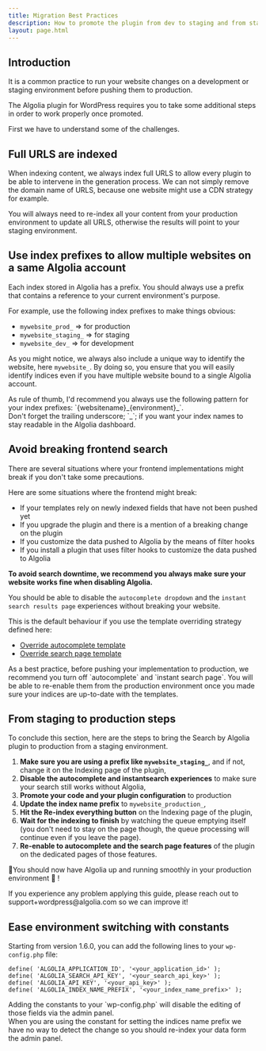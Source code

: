 ```yaml
---
title: Migration Best Practices
description: How to promote the plugin from dev to staging and from staging to production.
layout: page.html
---
```

## Introduction

It is a common practice to run your website changes on a development or staging environment before pushing them to production.

The Algolia plugin for WordPress requires you to take some additional steps in order to work properly once promoted.

First we have to understand some of the challenges.

## Full URLS are indexed

When indexing content, we always index full URLS to allow every plugin to be able to intervene in the generation process.
We can not simply remove the domain name of URLS, because one website might use a CDN strategy for example.

<div class="alert alert-warning">You will always need to re-index all your content from your production environment to update all URLS, otherwise the results will point to your staging environment.</div>

## Use index prefixes to allow multiple websites on a same Algolia account

Each index stored in Algolia has a prefix. You should always use a prefix that contains a reference to your current environment's purpose.

For example, use the following index prefixes to make things obvious:

* `mywebsite_prod_` => for production
* `mywebsite_staging_` => for staging
* `mywebsite_dev_` => for development

As you might notice, we always also include a unique way to identify the website, here `mywebsite_`.
By doing so, you ensure that you will easily identify indices even if you have multiple website bound to a single Algolia account.

<div class="alert alert-info">As rule of thumb, I'd recommend you always use the following pattern for your index prefixes: `{websitename}_{environment}_`.</div>
<div class="alert alert-warning">Don't forget the trailing underscore; `_`; if you want your index names to stay readable in the Algolia dashboard.</div>

## Avoid breaking frontend search

There are several situations where your frontend implementations might break if you don't take some precautions.

Here are some situations where the frontend might break:

* If your templates rely on newly indexed fields that have not been pushed yet
* If you upgrade the plugin and there is a mention of a breaking change on the plugin
* If you customize the data pushed to Algolia by the means of filter hooks
* If you install a plugin that uses filter hooks to customize the data pushed to Algolia

**To avoid search downtime, we recommend you always make sure your website works fine when disabling Algolia.**

You should be able to disable the `autocomplete dropdown` and the `instant search results page` experiences without breaking your website.

This is the default behaviour if you use the template overriding strategy defined here:

* [Override autocomplete template](customize-autocomplete.html#customization)
* [Override search page template](customize-search-page.html#customization)

<div class="alert alert-info">As a best practice, before pushing your implementation to production, we recommend you turn off `autocomplete` and `instant search page`. You will be able to re-enable them from the production environment once you made sure your indices are up-to-date with the templates.</div>

## From staging to production steps

To conclude this section, here are the steps to bring the Search by Algolia plugin to production from a staging environment.

1. **Make sure you are using a prefix like `mywebsite_staging_`**, and if not, change it on the Indexing page of the plugin,
2. **Disable the autocomplete and instantsearch experiences** to make sure your search still works without Algolia,
3. **Promote your code and your plugin configuration** to production
4. **Update the index name prefix** to `mywebsite_production_`,
5. **Hit the <span class="wp-btn">Re-index everything</span> button** on the Indexing page of the plugin,
6. **Wait for the indexing to finish** by watching the queue emptying itself (you don't need to stay on the page though, the queue processing will continue even if you leave the page).
7. **Re-enable to autocomplete and the search page features** of the plugin on the dedicated pages of those features.

🎉You should now have Algolia up and running smoothly in your production environment 🎉 !


<div class="alert alert-info">If you experience any problem applying this guide, please reach out to support+wordpress@algolia.com so we can improve it!</div>

## Ease environment switching with constants

Starting from version 1.6.0, you can add the following lines to your `wp-config.php` file:

```
define( 'ALGOLIA_APPLICATION_ID', '<your_application_id>' );
define( 'ALGOLIA_SEARCH_API_KEY', '<your_search_api_key>' );
define( 'ALGOLIA_API_KEY', '<your_api_key>' );
define( 'ALGOLIA_INDEX_NAME_PREFIX', '<your_index_name_prefix>' );
```

<div class="alert alert-info">Adding the constants to your `wp-config.php` will disable the editing of those fields via the admin panel.</div>
<div class="alert alert-warning">When you are using the constant for setting the indices name prefix we have no way to detect the change so you should re-index your data form the admin panel.</div>

